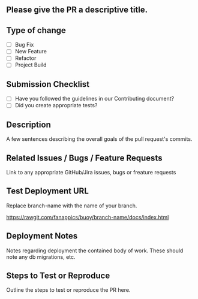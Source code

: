 ## Please give the PR a descriptive title.

## Type of change

- [ ] Bug Fix
- [ ] New Feature
- [ ] Refactor
- [ ] Project Build

## Submission Checklist

- [ ] Have you followed the guidelines in our Contributing document?
- [ ] Did you create appropriate tests?

## Description

A few sentences describing the overall goals of the pull request's commits.

## Related Issues / Bugs / Feature Requests

Link to any appropriate GitHub/Jira issues, bugs or freature requests

## Test Deployment URL

Replace branch-name with the name of your branch.

https://rawgit.com/fanappics/buoy/branch-name/docs/index.html

## Deployment Notes

Notes regarding deployment the contained body of work.  These should note any
db migrations, etc.

## Steps to Test or Reproduce

Outline the steps to test or reproduce the PR here.